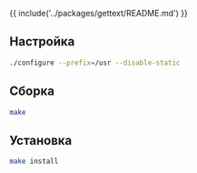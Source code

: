 {{ include('../packages/gettext/README.md') }}


## Настройка

```bash
./configure --prefix=/usr --disable-static
```

## Сборка

```bash
make
```

## Установка

```bash
make install
```
